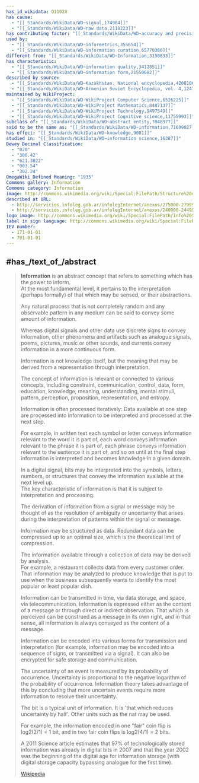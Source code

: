 ```yaml
---
has_id_wikidata: Q11028
has cause:
  - "[[_Standards/WikiData/WD~signal,174984]]"
  - "[[_Standards/WikiData/WD~raw data,2110223]]"
has contributing factor: "[[_Standards/WikiData/WD~accuracy and precision,272035]]"
used by:
  - "[[_Standards/WikiData/WD~informetrics,355654]]"
  - "[[_Standards/WikiData/WD~information curation,65770360]]"
different from: "[[_Standards/WikiData/WD~Information,3150833]]"
has characteristic:
  - "[[_Standards/WikiData/WD~information quality,3412851]]"
  - "[[_Standards/WikiData/WD~information form,21550682]]"
described by source:
  - "[[_Standards/WikiData/WD~Kazakhstan. National encyclopedia,4208106]]"
  - "[[_Standards/WikiData/WD~Armenian Soviet Encyclopedia, vol. 4,124737630]]"
maintained by WikiProject:
  - "[[_Standards/WikiData/WD~WikiProject Computer Science,6526225]]"
  - "[[_Standards/WikiData/WD~WikiProject Mathematics,8487137]]"
  - "[[_Standards/WikiData/WD~WikiProject Technology,9497549]]"
  - "[[_Standards/WikiData/WD~WikiProject Cognitive science,11755993]]"
subclass of: "[[_Standards/WikiData/WD~abstract entity,7048977]]"
said to be the same as: "[[_Standards/WikiData/WD~information,71699827]]"
has effect: "[[_Standards/WikiData/WD~knowledge,9081]]"
studied in: "[[_Standards/WikiData/WD~information science,16387]]"
Dewey Decimal Classification:
  - "020"
  - "306.42"
  - "621.3822"
  - "003.54"
  - "302.24"
OmegaWiki Defined Meaning: "1935"
Commons gallery: Information
Commons category: Information
image: http://commons.wikimedia.org/wiki/Special:FilePath/Structure%20of%20the%20Universe.jpg
described at URL:
  - http://servicios.infoleg.gob.ar/infolegInternet/anexos/275000-279999/277216/norma.htm
  - http://servicios.infoleg.gob.ar/infolegInternet/anexos/240000-244999/242859/norma.htm
logo image: http://commons.wikimedia.org/wiki/Special:FilePath/Info%20Simple%20bw.svg
label in sign language: http://commons.wikimedia.org/wiki/Special:FilePath/LSF%20Vocab%20informer.ogv
IEV number:
  - 171-01-01
  - 701-01-01
---
```



## #has_/text_of_/abstract 

> **Information** is an abstract concept that refers to something which has the power to inform.  
> At the most fundamental level, it pertains to the interpretation (perhaps formally) of that 
> which may be sensed, or their abstractions.  
> 
> Any natural process that is not completely random and any observable pattern in any medium 
> can be said to convey some amount of information.  
> 
> Whereas digital signals and other data use discrete signs to convey information, 
> other phenomena and artifacts such as analogue signals, poems, pictures, music 
> or other sounds, and currents convey information in a more continuous form.  
> 
> Information is not knowledge itself, 
> but the meaning that may be derived from a representation through interpretation.
>
> The concept of information is relevant or connected to various concepts, 
> including constraint, communication, control, data, form, education, knowledge, meaning, 
> understanding, mental stimuli, pattern, perception, proposition, representation, and entropy.
>
> Information is often processed iteratively: Data available at one step 
> are processed into information to be interpreted and processed at the next step.  
> 
> For example, in written text each symbol or letter conveys information relevant to the word it is part of, 
> each word conveys information relevant to the phrase it is part of, 
> each phrase conveys information relevant to the sentence it is part of, and so on 
> until at the final step information is interpreted and becomes knowledge in a given domain.  
> 
> In a digital signal, bits may be interpreted into the symbols, letters, numbers, 
> or structures that convey the information available at the next level up.  
> The key characteristic of information is that it is subject to interpretation and processing.
>
> The derivation of information from a signal or message may be thought of as 
> the resolution of ambiguity or uncertainty 
> that arises during the interpretation of patterns within the signal or message.
>
> Information may be structured as data. 
> Redundant data can be compressed up to an optimal size, which is the theoretical limit of compression.
>
> The information available through a collection of data may be derived by analysis.  
> For example, a restaurant collects data from every customer order. 
> That information may be analyzed to produce knowledge that is put to use 
> when the business subsequently wants to identify the most popular or least popular dish.
>
> Information can be transmitted in time, via data storage, and space, via telecommunication. 
> Information is expressed either as the content of a message or through direct or indirect observation. 
> That which is perceived can be construed as a message in its own right, 
> and in that sense, all information is always conveyed as the content of a message.
>
> Information can be encoded into various forms for transmission and interpretation 
> (for example, information may be encoded into a sequence of signs, or transmitted via a signal). 
> It can also be encrypted for safe storage and communication.
>
> The uncertainty of an event is measured by its probability of occurrence. 
> Uncertainty is proportional to the negative logarithm of the probability of occurrence. 
> Information theory takes advantage of this by concluding that 
> more uncertain events require more information to resolve their uncertainty. 
> 
> The bit is a typical unit of information. It is 'that which reduces uncertainty by half'. 
> Other units such as the nat may be used. 
> 
> For example, the information encoded in one "fair" coin flip is log2(2/1) = 1 bit, 
> and in two fair coin flips is log2(4/1) = 2 bits. 
> 
> A 2011 Science article estimates that 97% of technologically stored information 
> was already in digital bits in 2007 and that the year 2002 was the beginning of the digital age 
> for information storage (with digital storage capacity bypassing analogue for the first time).
>
> [Wikipedia](https://en.wikipedia.org/wiki/Information)


